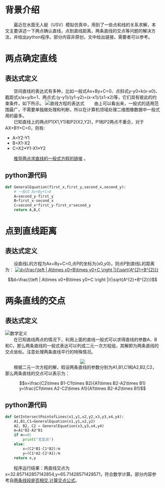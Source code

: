 # 背景介绍
&emsp;&emsp;最近在水面无人艇（USV）模拟仿真中，用到了一些点和线的关系求解，本文主要讲述一下两点确认直线，点到直线距离，两条直线的交点等问题的解决方法，并给出python程序。部分内容非原创，文中给出链接，需要者可以参考。
# 两点确定直线
## 表达式定义
&emsp;&emsp;空间直线的表达式有多种，比如一般式Ax+By+C=0、点斜式y-y0=k(x-x0)、截距式x/a+y/b=1、两点式:(y-y1)/(y1-y2)=(x-x1)/(x1-x2)等，它们具有彼此的约束条件，如下所示。
![直线方程的表达式](http://p05tunu6e.bkt.clouddn.com/17-12-18/49176038.jpg)
&emsp;&emsp;由上可以看出来，一般式的适用范围最广，不需要单独做处理和判断，所以在计算机领域处理二维图像数据中一般式用的最多。  
&emsp;&emsp;已知直线上的两点P1(X1,Y1)和P2(X2,Y2)，P1和P2两点不重合，对于AX+BY+C=0，则有:
- A=Y2-Y1
- B=X1-X2
- C=X2\*Y1-X1\*Y2  

&emsp;&emsp;[推导两点求直线的一般式方程的链接](https://baike.baidu.com/item/%E7%9B%B4%E7%BA%BF%E7%9A%84%E4%B8%80%E8%88%AC%E5%BC%8F%E6%96%B9%E7%A8%8B/11052424?fr=aladdin)  。
## python源代码
```python
def GeneralEquation(first_x,first_y,second_x,second_y):
    # 一般式 Ax+By+C=0
    A=second_y-first_y
    B=first_x-second_x
    C=second_x*first_y-first_x*second_y
    return A,B,C
```
# 点到直线距离
## 表达式定义
&emsp;&emsp;设直线L的方程为Ax+By+C=0,点P的坐标为(x0,y0)，则点P到直线L的距离为：
<a href="http://www.codecogs.com/eqnedit.php?latex=d=\frac{\left | A\times x0+B\times y0+C \right |}{\sqrt{A^{2}+B^{2}}}" target="_blank"><img src="http://latex.codecogs.com/gif.latex?d=\frac{\left | A\times x0+B\times y0+C \right |}{\sqrt{A^{2}+B^{2}}}" title="d=\frac{\left | A\times x0+B\times y0+C \right |}{\sqrt{A^{2}+B^{2}}}" /></a>
```math
d=\frac{\left | A\times x0+B\times y0+C \right |}{\sqrt{A^{2}+B^{2}}}
```
# 两条直线的交点
## 表达式定义
![数学定义](http://p05tunu6e.bkt.clouddn.com/17-12-18/99590271.jpg)  
&emsp;&emsp;在已知直线两点的情况下，利用上面的直线一般式可以求得直线的参数A、B和C，那么两条直线的一般式表达可以列成二元一次方程组，其解即为两条直线的交点坐标。注意处理两条直线平行的特殊情况。
<div align=center><img src="http://p05tunu6e.bkt.clouddn.com/17-12-18/34269873.jpg"/></div>
&emsp;&emsp;根据二元一次方程的解，假设两条直线的参数分别为A1,B1,C1和A2,B2,C2，那么两条直线的交点可以表示为：

```math
x=\frac{C2\times B1-C1\times B2}{A1\times B2-A2\times B1}

y=\frac{C1\times A2-C2\times A1}{A1\times B2-A2\times B1}
```
## python源代码
```python
def GetIntersectPointofLines(x1,y1,x2,y2,x3,y3,x4,y4):
    A1,B1,C1=GeneralEquation(x1,y1,x2,y2)
    A2, B2, C2 = GeneralEquation(x3,y3,x4,y4)
    m=A1*B2-A2*B1
    if m==0:
        print("无交点")
    else:
        x=(C2*B1-C1*B2)/m
        y=(C1*A2-C2*A1)/m
    return x,y
```
&emsp;&emsp;程序运行结果：两直线交点为x=32.857142857142854,y=65.71428571428571，符合数学计算。部分内容参考自[两条线段是否相交,计算交点公式](http://263229365.iteye.com/blog/1155745)。
